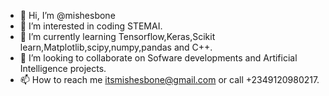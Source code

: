 - 👋 Hi, I’m @mishesbone
- 👀 I’m interested in coding STEMAI.
- 🌱 I’m currently learning Tensorflow,Keras,Scikit learn,Matplotlib,scipy,numpy,pandas and C++.
- 💞️ I’m looking to collaborate on Sofware developments and Artificial Intelligence projects.
- 📫 How to reach me itsmishesbone@gmail.com or call +2349120980217.

<!---
mishesbone/mishesbone is a ✨ special ✨ repository because its `README.md` (this file) appears on your GitHub profile.
You can click the Preview link to take a look at your changes.
--->
